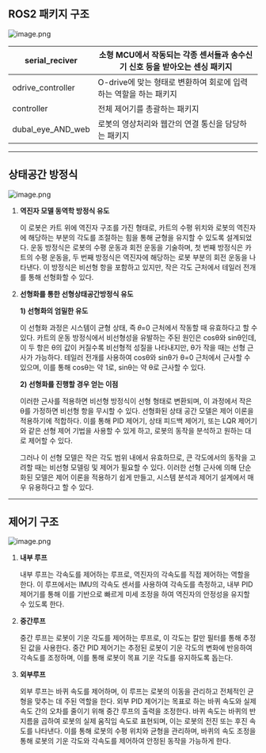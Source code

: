 ## ROS2 패키지 구조

![image.png](https://prod-files-secure.s3.us-west-2.amazonaws.com/5928c9b4-fc01-4de3-a0d5-47b0faef430f/ae67af3e-eddc-4d6b-8896-0d1aba652568/image.png)

| serial_reciver | 소형 MCU에서 작동되는 각종 센서들과 송수신기 신호 등을 받아오는 센싱 패키지 |
| --- | --- |
| odrive_controller | O-drive에 맞는 형태로 변환하여 회로에 입력하는 역할을 하는 패키지 |
| controller | 전체 제어기를 총괄하는 패키지 |
| dubal_eye_AND_web | 로봇의 영상처리와 웹간의 연결 통신을 담당하는 패키지 |

---

## 상태공간 방정식

![image.png](https://prod-files-secure.s3.us-west-2.amazonaws.com/5928c9b4-fc01-4de3-a0d5-47b0faef430f/17f46891-dc73-498d-9573-dc31599b26ff/image.png)

1. **역진자 모델 동역학 방정식 유도**
    
    이 로봇은 카트 위에 역진자 구조를 가진 형태로, 카트의 수평 위치와 로봇의 역진자에 해당하는 부분의 각도를 조절하는 힘을 통해 균형을 유지할 수 있도록 설계되었다. 운동 방정식은 로봇의 수평 운동과 회전 운동을 기술하며, 첫 번째 방정식은 카트의 수평 운동을, 두 번째 방정식은 역진자에 해당하는 로봇 부분의 회전 운동을 나타낸다. 이 방정식은 비선형 항을 포함하고 있지만, 작은 각도 근처에서 테일러 전개를 통해 선형화할 수 있다.
    
2. **선형화를 통한 선형상태공간방정식 유도**
    
    **1) 선형화의 엄밀한 유도**
    
    이 선형화 과정은 시스템이 균형 상태, 즉 𝜃=0 근처에서 작동할 때 유효하다고 할 수 있다. 카트의 운동 방정식에서 비선형성을 유발하는 주된 원인은 cosθ와 sinθ인데, 이 두 항은 θ의 값이 커질수록 비선형적 성질을 나타내지만, θ가 작을 때는 선형 근사가 가능하다. 테일러 전개를 사용하여 cosθ와 sinθ가 θ=0 근처에서 근사할 수 있으며, 이를 통해 cosθ는 약 1로, sinθ는 약 θ로 근사할 수 있다.
    
    **2) 선형화를 진행할 경우 얻는 이점**
    
    이러한 근사를 적용하면 비선형 방정식이 선형 형태로 변환되며, 이 과정에서 작은 θ를 가정하면 비선형 항을 무시할 수 있다. 선형화된 상태 공간 모델은 제어 이론을 적용하기에 적합하다. 이를 통해 PID 제어기, 상태 피드백 제어기, 또는 LQR 제어기와 같은 선형 제어 기법을 사용할 수 있게 하고, 로봇의 동작을 분석하고 원하는 대로 제어할 수 있다.
    
    그러나 이 선형 모델은 작은 각도 범위 내에서 유효하므로, 큰 각도에서의 동작을 고려할 때는 비선형 모델링 및 제어가 필요할 수 있다. 이러한 선형 근사에 의해 단순화된 모델은 제어 이론을 적용하기 쉽게 만들고, 시스템 분석과 제어기 설계에서 매우 유용하다고 할 수 있다.
    

---

## **제어기 구조**

![image.png](https://prod-files-secure.s3.us-west-2.amazonaws.com/5928c9b4-fc01-4de3-a0d5-47b0faef430f/0200c3e9-adc2-4be8-9484-bf429fcf78eb/image.png)

1. **내부 루프**
    
    내부 루프는 각속도를 제어하는 루프로, 역진자의 각속도를 직접 제어하는 역할을 한다. 이 루프에서는 IMU의 각속도 센서를 사용하여 각속도를 측정하고, 내부 PID 제어기를 통해 이를 기반으로 빠르게 미세 조정을 하여 역진자의 안정성을 유지할 수 있도록 한다.
    
2. **중간루프** 
    
    중간 루프는 로봇이 기운 각도를 제어하는 루프로, 이 각도는 칼만 필터를 통해 추정된 값을 사용한다. 중간 PID 제어기는 추정된 로봇이 기운 각도의 변화에 반응하여 각속도를 조정하며, 이를 통해 로봇이 목표 기운 각도를 유지하도록 돕는다.
    
3. **외부루프**
    
    외부 루프는 바퀴 속도를 제어하며, 이 루프는 로봇의 이동을 관리하고 전체적인 균형을 맞추는 데 주된 역할을 한다. 외부 PID 제어기는 목표로 하는 바퀴 속도와 실제 속도 간의 오차를 줄이기 위해 중간 루프의 출력을 조정한다. 바퀴 속도는 바퀴의 반지름을 곱하여 로봇의 실제 움직임 속도로 표현되며, 이는 로봇의 전진 또는 후진 속도를 나타낸다. 이를 통해 로봇의 수평 위치와 균형을 관리하며, 바퀴의 속도 조정을 통해 로봇의 기운 각도와 각속도를 제어하여 안정된 동작을 가능하게 한다.
